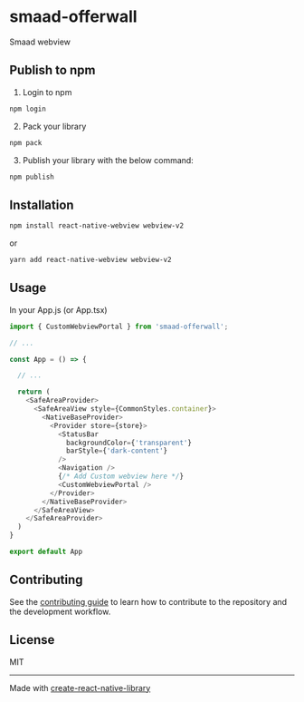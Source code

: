 # smaad-offerwall

Smaad webview

## Publish to npm

1. Login to npm
```sh
npm login
```
2. Pack your library
```sh
npm pack
```
3. Publish your library with the below command:
```sh
npm publish
```
## Installation

```sh
npm install react-native-webview webview-v2
```
or
```sh
yarn add react-native-webview webview-v2
```
## Usage
In your App.js (or App.tsx)
```js
import { CustomWebviewPortal } from 'smaad-offerwall';

// ...

const App = () => {

  // ...

  return (
    <SafeAreaProvider>
      <SafeAreaView style={CommonStyles.container}>
        <NativeBaseProvider>
          <Provider store={store}>
            <StatusBar
              backgroundColor={'transparent'}
              barStyle={'dark-content'}
            />
            <Navigation />
            {/* Add Custom webview here */}
            <CustomWebviewPortal />
          </Provider>
        </NativeBaseProvider>
      </SafeAreaView>
    </SafeAreaProvider>
  )
}

export default App
```

## Contributing

See the [contributing guide](CONTRIBUTING.md) to learn how to contribute to the repository and the development workflow.

## License

MIT

---

Made with [create-react-native-library](https://github.com/callstack/react-native-builder-bob)
